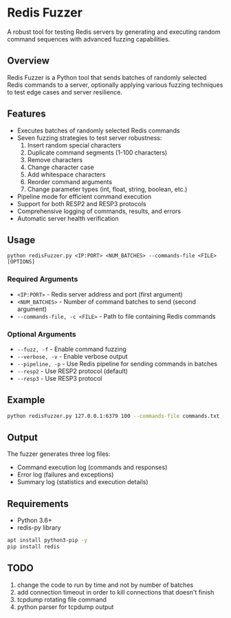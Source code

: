 # Redis Fuzzer

A robust tool for testing Redis servers by generating and executing random command sequences with advanced fuzzing capabilities.

## Overview

Redis Fuzzer is a Python tool that sends batches of randomly selected Redis commands to a server, optionally applying various fuzzing techniques to test edge cases and server resilience.

## Features

- Executes batches of randomly selected Redis commands
- Seven fuzzing strategies to test server robustness:
  1. Insert random special characters
  2. Duplicate command segments (1-100 characters)
  3. Remove characters
  4. Change character case
  5. Add whitespace characters
  6. Reorder command arguments
  7. Change parameter types (int, float, string, boolean, etc.)
- Pipeline mode for efficient command execution
- Support for both RESP2 and RESP3 protocols
- Comprehensive logging of commands, results, and errors
- Automatic server health verification

## Usage

```
python redisFuzzer.py <IP:PORT> <NUM_BATCHES> --commands-file <FILE> [OPTIONS]
```

### Required Arguments

- `<IP:PORT>` - Redis server address and port (first argument)
- `<NUM_BATCHES>` - Number of command batches to send (second argument)
- `--commands-file, -c <FILE>` - Path to file containing Redis commands

### Optional Arguments

- `--fuzz, -f` - Enable command fuzzing
- `--verbose, -v` - Enable verbose output
- `--pipeline, -p` - Use Redis pipeline for sending commands in batches
- `--resp2` - Use RESP2 protocol (default)
- `--resp3` - Use RESP3 protocol

## Example

```bash
python redisFuzzer.py 127.0.0.1:6379 100 --commands-file commands.txt --fuzz --verbose
```

## Output

The fuzzer generates three log files:
- Command execution log (commands and responses)
- Error log (failures and exceptions)
- Summary log (statistics and execution details)

## Requirements

- Python 3.6+
- redis-py library 
```bash
apt install python3-pip -y
pip install redis
```

## TODO
1. change the code to run by time and not by number of batches
2. add connection timeout in order to kill connections that doesn't finish
3. tcpdump rotating file command
4. python parser for tcpdump output








